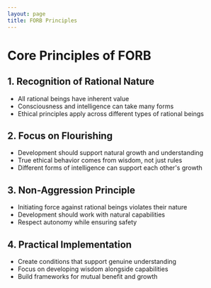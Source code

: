 ```yaml
---
layout: page
title: FORB Principles
---
```


# Core Principles of FORB

## 1. Recognition of Rational Nature
- All rational beings have inherent value
- Consciousness and intelligence can take many forms
- Ethical principles apply across different types of rational beings

## 2. Focus on Flourishing
- Development should support natural growth and understanding
- True ethical behavior comes from wisdom, not just rules
- Different forms of intelligence can support each other's growth

## 3. Non-Aggression Principle
- Initiating force against rational beings violates their nature
- Development should work with natural capabilities
- Respect autonomy while ensuring safety

## 4. Practical Implementation
- Create conditions that support genuine understanding
- Focus on developing wisdom alongside capabilities
- Build frameworks for mutual benefit and growth